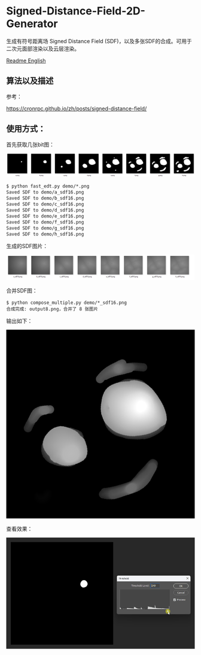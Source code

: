 # Signed-Distance-Field-2D-Generator

生成有符号距离场 Signed Distance Field (SDF)，以及多张SDF的合成。可用于二次元面部渲染以及云层渲染。

[Readme English](README_EN.md)

## 算法以及描述

参考：

https://cronrpc.github.io/zh/posts/signed-distance-field/

## 使用方式：

首先获取几张bit图：

![alt text](images/compose_origin.png)

```
$ python fast_edt.py demo/*.png
Saved SDF to demo/a_sdf16.png
Saved SDF to demo/b_sdf16.png
Saved SDF to demo/c_sdf16.png
Saved SDF to demo/d_sdf16.png
Saved SDF to demo/e_sdf16.png
Saved SDF to demo/f_sdf16.png
Saved SDF to demo/g_sdf16.png
Saved SDF to demo/h_sdf16.png
```

生成的SDF图片：

![alt text](images/compose_origin_sdf.png)

合并SDF图：

```
$ python compose_multiple.py demo/*_sdf16.png
合成完成: output8.png，合并了 8 张图片
```

输出如下：

![alt text](images/compose_output_demo.png)

查看效果：

![alt text](images/compose_origin_sdf_demo.gif)